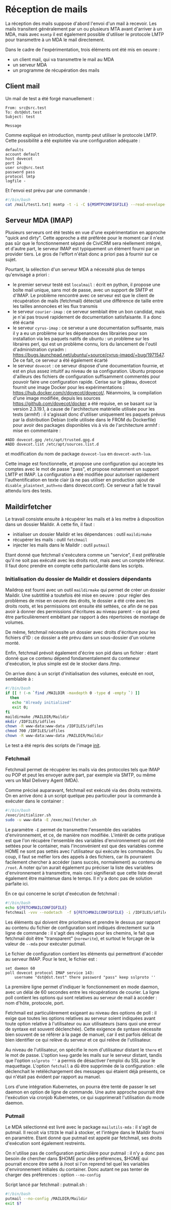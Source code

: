 # Réception de mails

<!-- Est ce que les abbréviations sont définies quelque part ? Si oui, est-ce qu'on peut mettre un lien ? -->

La réception des mails suppose d'abord l'envoi d'un mail à recevoir. Les mails transitent généralement par un ou plusieurs MTA avant d'arriver à un MDA, mais avec `msmtp` il est également possible d'utiliser le protocole LMTP pour transmettre à un MDA le mail directement.

Dans le cadre de l'expérimentation, trois éléments ont été mis en oeuvre :

* un client mail, qui va transmettre le mail au MDA
* un serveur MDA
* un programme de récupération des mails

## Client mail
Un mail de test a été forgé manuellement :
```
From: src@src.test
To: dst@dst.test
Subject: test

Message
```

Comme expliqué en introduction, msmtp peut utiliser le protocole LMTP. Cette possibilité a été exploitée via une configuration adéquate :
```
defaults
account default
host dovecot
port 24
user src@src.test
password pass
protocol lmtp
logfile -
```

Et l'envoi est prévu par une commande :
```bash
#!/bin/bash
cat /mail/test1.txt| msmtp -t -i -C ${MSMTPCONFIGFILE} --read-envelope-from
```

## Serveur MDA (IMAP)
Plusieurs serveurs ont été testés en vue d'une expérimentation en approche "quick and dirty". Cette approche a été préférée pour le moment car il n'est pas sûr que le fonctionnement séparé de CiviCRM sera réellement intégré, et d'autre part, le serveur IMAP est typiquement un élément fourni par un provider tiers. Le gros de l'effort n'était donc a priori pas à fournir sur ce sujet.

Pourtant, la sélection d'un serveur MDA a nécessité plus de temps qu'envisagé a priori :

* le premier serveur testé est `localmail` : écrit en python, il propose une boîte mail unique, sans mot de passe, avec un support de SMTP et d'IMAP. Le problème rencontré avec ce serveur est que le client de récupération de mails (fetchmail) détectait une différence de taille entre les tailles annoncées et les flux transmis
* le serveur `courier-imap` : ce serveur semblait être un bon candidat, mais je n'ai pas trouvé rapidement de documentation satisfaisante. Il a donc été écarté
* le serveur `cyrus-imap` : ce serveur a une documentation suffisante, mais il y a eu un problème sur les dépenances des librairies pour son installation via les paquets natifs de ubuntu : un problème sur les libraires perl, qui est un problème connu, lors du lancement de l'outil d'administration cyradm : <https://bugs.launchpad.net/ubuntu/+source/cyrus-imapd/+bug/1971547>. De ce fait, ce serveur a été également écarté
* le serveur `dovecot` : ce serveur dispose d'une documentation fournie, et est en plus assez intuitif au niveau de sa configuration. Ubuntu propose d'ailleurs des fichiers de configuration suffisamment commentés pour pouvoir faire une configuration rapide. Cerise sur le gâteau, dovecot fournit une image Docker pour les expérimentations : <https://hub.docker.com/r/dovecot/dovecot/>. Néanmoins, la compilation d'une image modifiée, depuis les sources <https://github.com/dovecot/docker> a été requise, en se basant sur la version 2.3.19.1, à cause de l'architecture matérielle utilisée pour les tests (armhf) : il s'agissait donc d'utiliser uniquement les paquets prévus par la distribution Debian (celle utilisée dans le FROM du Dockerfile) pour avoir des packages disponibles vis à vis de l'architecture armhf : mise en commentaire : 

```
#ADD dovecot.gpg /etc/apt/trusted.gpg.d
#ADD dovecot.list /etc/apt/sources.list.d
```
et modification du nom de package `dovecot-lua` en `dovecot-auth-lua`.

Cette image est fonctionnelle, et propose une configuration qui accepte les comptes avec le mot de passe "pass", et propose notamment un support LMTP et IMAP. La configuration a été modifiée pour autoriser rapidement l'authentification en texte clair (à ne pas utiliser en production :ajout de `disable_plaintext_auth=no` dans dovecot.conf). Ce serveur a fait le travail attendu lors des tests.

## Maildirfetcher
Le travail consiste ensuite à récupérer les mails et à les mettre à disposition dans un dossier Maildir.
A cette fin, il faut :

* initialiser un dossier Maildir et les dépendances : outil `maildirmake`
* récupérer les mails : outil `fetchmail`
* injecter les mails dans le Maildir : outil `putmail`

Etant donné que fetchmail s'exécutera comme un "service", il est préférable qu'il ne soit pas exécuté avec les droits root, mais avec un compte inférieur. Il faut donc prendre en compte cette particularité dans les scripts.

### Initialisation du dossier de Maildir et dossiers dépendants
Maildrop est fourni avec un outil `maildirmake` qui permet de créer un dossier Maildir.
Une subtitlité a toutefois été mise en oeuvre : pour régler des problèmes de mise en oeuvre des droits, le dossier a été crée avec les droits roots, et les permissions ont ensuite été settées, ce afin de ne pas avoir à donner des permissions d'écritures au niveau parent - ce qui peut être particulièrement embêtant par rapport à des répertoires de montage de volumes.

De même, fetchmail nécessite un dossier avec droits d'écriture pour les fichiers d'ID : ce dossier a été prévu dans un sous-dossier d'un volume monté.

Enfin, fetchmail prévoit également d'écrire son pid dans un fichier : étant donné que ce contenu dépend fondamentalement du conteneur d'exécution, le plus simple est de le stocker dans /tmp.

On arrive donc à un script d'initialisation des volumes, exécuté en root, semblable à :

```bash
#!/bin/bash
if [[ ! (-n `find /MAILDIR -maxdepth 0 -type d -empty `) ]]
  then
   echo "Already initialized"
   exit 0;
fi
maildirmake /MAILDIR/Maildir
mkdir /IDFILES/idfiles
chown -R www-data:www-data /IDFILES/idfiles
chmod 700 /IDFILES/idfiles
chown -R www-data:www-data /MAILDIR/Maildir

```
Le test a été repris des scripts de l'image [init](../INTEGRATION/DOCKER/init.md).

### Fetchmail

Fetchmail permet de récupérer les mails via des protocoles tels que IMAP ou POP et peut les envoyer autre part, par exemple via SMTP, ou même vers un Mail Delivery Agent (MDA).

Comme précisé auparavant, fetchmail est exécuté via des droits restreints. On en arrive donc à un script quelque peu particulier pour la commande à exécuter dans le container :

```bash
#!/bin/bash
/exec/initializer.sh
sudo -u www-data -E /exec/mailfetcher.sh
```
Le paramètre `-E` permet de transmettre l'ensemble des variables d'environnement, et ce, de manière non modifiée. L'intérêt de cette pratique est que l'on récupère l'ensemble des variables d'environnement qui ont été settées pour le container, mais l'inconvénient est que des variables comme HOME ne sont pas settés avec l'utilisateur qui exécute les commandes. Du coup, il faut se méfier lors des appels à des fichiers, car ils pourraient facilement chercher à accéder (sans succès, normalement) au contenu de `/root`.
A noter qu'on aurait également pu préciser la liste des variables d'environnement à transmettre, mais ceci signifierait que cette liste devrait également être maintenue dans le temps. Il n'y a donc pas de solution parfaite ici.

En ce qui concerne le script d'exécution de fetchmail :

```bash
#!/bin/bash
echo ${FETCHMAILCONFIGFILE}
fetchmail -vvv --nodetach  -f ${FETCHMAILCONFIGFILE} -i /IDFILES/idfiles/idfile --pidfile /tmp/fetchmail.pid --norewrite --mda "/exec/putmail.sh"
```
Les éléments qui doivent être prioritaires et prendre le dessus par rapport au contenu du fichier de configuration sont indiqués directement sur la ligne de commande : il s'agit des réglages pour les chemins, le fait que fetchmail doit être "transparent" (`norewrite`), et surtout le forçage de la valeur de `--mda` pour exécuter putmail.

Le fichier de configuration contient les éléments qui permettront d'accéder au serveur IMAP. Pour le test, le fichier est :

```
set daemon 60
poll dovecot protocol IMAP service 143:
    username "dst@dst.test" there password "pass" keep sslproto ''
```

La première ligne permet d'indiquer le fonctionnement en mode daemon, avec un délai de 60 secondes entre les récupérations de courier. La ligne poll contient les options qui sont relatives au serveur de mail à accéder : nom d'hôte, protocole, port.

Fetchmail est particulièrement exigeant au niveau des options de poll : il exige que toutes les options relatives au serveur soient indiquées avant toute option relative à l'utilisateur ou aux utilisateurs (sans quoi une erreur de syntaxe est souvent déclenchée). Cette exigence de syntaxe nécessite bien souvent de se référer à la page de manuel, car il est parfois délicat de bien identifier ce qui relève du serveur et ce qui relève de l'utilisateur.

Au niveau de l'utilisateur, on spécifie le nom d'utilisateur distant le `there` et le mot de passe. L'option `keep` garde les mails sur le serveur distant, tandis que l'option `sslproto ''` a permis de désactiver l'emploi du SSL pour le maquettage. L'option `fetchall` a dû être supprimée de la configuration : elle déclenchait le retéléchargement des messages qui étaient déjà présents, ce qui n'était pas évident par rapport au manuel.

Lors d'une intégration Kubernetes, on pourra être tenté de passer le set daemon en option de ligne de commande. Une autre approche pourrait être l'exécution via cronjob Kubernetes, ce qui supprimerait l'utilisation du mode daemon.

### Putmail
Le MDA sélectionné est livré avec le package `mailutils-mda` : il s'agit de putmail. Il recoit via `STDIN` le mail à stocker, et l'intègre dans le Maildir fourni en paramètre. Etant donné que putmail est appelé par fetchmail, ses droits d'exécution sont également restreints.

On n'utilise pas de configuration particulière pour putmail : il n'y a donc pas besoin de chercher dans $HOME pour des préférences, $HOME qui pourrait encore être setté à /root si l'on reprend tel quel les variables d'environnement initiales du container. Donc autant ne pas tenter de charger des préférences : option `--no-config`

Script lancé par fetchmail : putmail.sh : 

```bash
#!/bin/bash
putmail --no-config /MAILDIR/Maildir
exit $?
```
